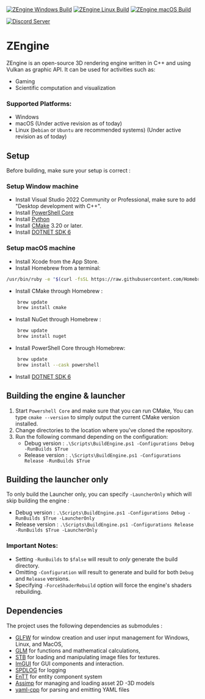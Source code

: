[![ZEngine Windows Build](https://github.com/JeanPhilippeKernel/RendererEngine/actions/workflows/windows-build.yml/badge.svg)](https://github.com/JeanPhilippeKernel/RendererEngine/actions/workflows/windows-build.yml)	[![ZEngine Linux Build](https://github.com/JeanPhilippeKernel/RendererEngine/actions/workflows/linux-build.yml/badge.svg)](https://github.com/JeanPhilippeKernel/RendererEngine/actions/workflows/linux-build.yml) [![ZEngine macOS Build](https://github.com/JeanPhilippeKernel/RendererEngine/actions/workflows/macOS-build.yml/badge.svg)](https://github.com/JeanPhilippeKernel/RendererEngine/actions/workflows/macOS-build.yml) 

[![Discord Server](https://discord.com/api/guilds/1249429728624906405/widget.png?style=banner2)](https://discord.gg/jC3GPVKKsW)

# ZEngine

ZEngine is an open-source 3D rendering engine written in C++ and using Vulkan as graphic API.
It can be used for activities such as:
  - Gaming
  - Scientific computation and visualization

### Supported Platforms:
- Windows
- macOS (Under active revision as of today)
- Linux (`Debian` or `Ubuntu` are recommended systems) (Under active revision as of today)

## Setup

Before building, make sure your setup is correct : 

### Setup Window machine

- Install Visual Studio 2022 Community or Professional, make sure to add "Desktop development with C++".
- Install [PowerShell Core](https://github.com/PowerShell/PowerShell/releases)
- Install [Python](https://www.python.org/ftp/python/3.12.4/python-3.12.4-amd64.exe)
- Install [CMake](https://cmake.org/download/) 3.20 or later.
- Install [DOTNET SDK 6](https://dotnet.microsoft.com/en-us/download/dotnet/6.0)

### Setup macOS machine

- Install Xcode from the App Store.
- Install Homebrew from a terminal:
```bash
/usr/bin/ruby -e "$(curl -fsSL https://raw.githubusercontent.com/Homebrew/install/master/install)"
```

- Install CMake through Homebrew :
```bash
    brew update
    brew install cmake
```

- Install NuGet through Homebrew :
```bash
    brew update
    brew install nuget
```

- Install PowerShell Core through Homebrew:
```bash
    brew update
    brew install --cask powershell
```
- Install [DOTNET SDK 6](https://dotnet.microsoft.com/en-us/download/dotnet/6.0)

## Building the engine & launcher

1. Start `Powershell Core` and make sure that you can run CMake, You can type `cmake --version` to simply output the current CMake version installed.
2. Change directories to the location where you've cloned the repository.
3. Run the following command depending on the configuration:
	- Debug version :	`.\Scripts\BuildEngine.ps1 -Configurations Debug -RunBuilds $True`
	- Release version :	`.\Scripts\BuildEngine.ps1 -Configurations Release -RunBuilds $True`

## Building the launcher only

To only build the Launcher only, you can specify `-LauncherOnly` which will skip building the engine :
- Debug version :	`.\Scripts\BuildEngine.ps1 -Configurations Debug -RunBuilds $True -LauncherOnly`
- Release version :	`.\Scripts\BuildEngine.ps1 -Configurations Release -RunBuilds $True -LauncherOnly`

### Important Notes:
- Setting `-RunBuilds` to `$false` will result to *only* generate the build directory.
- Omitting `-Configuration` will result to generate and build for both `Debug` and `Release` versions.
- Specifying `-ForceShaderRebuild` option will force the engine's shaders rebuilding.

## Dependencies

The project uses the following dependencies as submodules : 
 - [GLFW](https://github.com/glfw/glfw) for window creation and user input management for Windows, Linux, and MacOS,
 - [GLM](https://glm.g-truc.net/0.9.9/index.html) for functions and mathematical calculations,
 - [STB](https://github.com/nothings/stb) for loading and manipulating image files for textures.
 - [ImGUI](https://github.com/ocornut/imgui) for GUI components and interaction.
 - [SPDLOG](https://github.com/gabime/spdlog) for logging
 - [EnTT](https://github.com/skypjack/entt) for entity component system
 - [Assimp](https://github.com/assimp/assimp) for managing and loading asset 2D -3D models
 - [yaml-cpp](https://github.com/jbeder/yaml-cpp) for parsing and emitting YAML files
